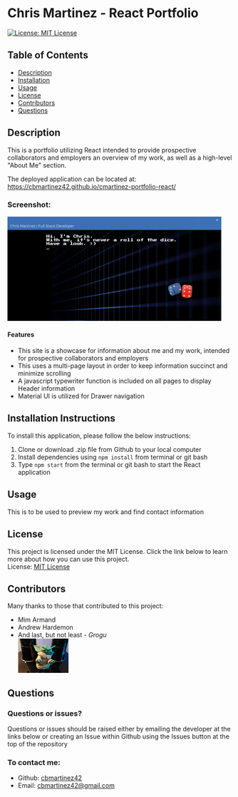 # Chris Martinez - React Portfolio

[![License: MIT License](https://img.shields.io/badge/License-MIT-yellow.svg)](https://opensource.org/licenses/MIT)
## Table of Contents
- [Description](#description)
- [Installation](#installation)
- [Usage](#usage)
- [License](#license)
- [Contributors](#contributors)
- [Questions](#questions)

## Description
This is a portfolio utilizing React intended to provide prospective collaborators and employers an overview of my work, as well as a high-level "About Me" section.

The deployed application can be located at: https://cbmartinez42.github.io/cmartinez-portfolio-react/   
  
### Screenshot:   
![Screenshot](./assets/images/screenshot.PNG)

#### Features
* This site is a showcase for information about me and my work, intended for prospective collaborators and employers
* This uses a multi-page layout in order to keep information succinct and minimize scrolling
* A javascript typewriter function is included on all pages to display Header information
* Material UI is utilized for Drawer navigation


## Installation Instructions
To install this application, please follow the below instructions:  
1.  Clone or download .zip file from Github to your local computer
2.  Install dependencies using `npm install` from terminal or git bash
3.  Type `npm start` from the terminal or git bash to start the React application

## Usage
This is to be used to preview my work and find contact information

## License 
This project is licensed under the MIT License. Click the link below to learn more about how you can use this project.  
License: [MIT License](https://opensource.org/licenses/MIT)

## Contributors
Many thanks to those that contributed to this project:
* Mim Armand
* Andrew Hardemon
* And last, but not least - *Grogu*  
![Image of Grogu](./assets/images/grogu.png)

## Questions
### Questions or issues?  
Questions or issues should be raised either by emailing the developer at the links below or creating an Issue within Github using the Issues button at the top of the repository
### To contact me:
* Github: [cbmartinez42](https://github.com/cbmartinez42)  
* Email: [cbmartinez42@gmail.com](mailto:cbmartinez42@gmail.com)